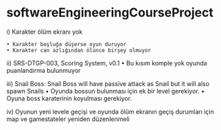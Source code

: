 # softwareEngineeringCourseProject

i) Karakter ölüm ekranı yok

	• Karakter boşluğa düşerse oyun duruyor
	• Karakter can azlığından ölünce birşey olmuyor

ii) SRS-DTGP-003, Scoring System, v0.1
	• Bu kısım komple yok oyunda puanlandırma bulunmuyor

iii) Snail Boss:
Snail Boss will have passive attack as Snail but it will also spawn Snails
	•  Oyunda bossun bulunması için ek bir level gerekiyor.
	•  Oyuna boss karaterinin koyulması gerekiyor.

iv) Oyunun yeni levele geçişi ve oyunda ölüm ekranın geçiş durumları için 
map ve gamestateler yeniden düzenlenmeli
